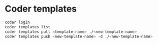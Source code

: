 # Coder templates

```sh
coder login
coder templates list
coder templates pull <template-name> ./<new-template-name>
coder templates push <new-template-name> -d ./<new-template-name>
```

